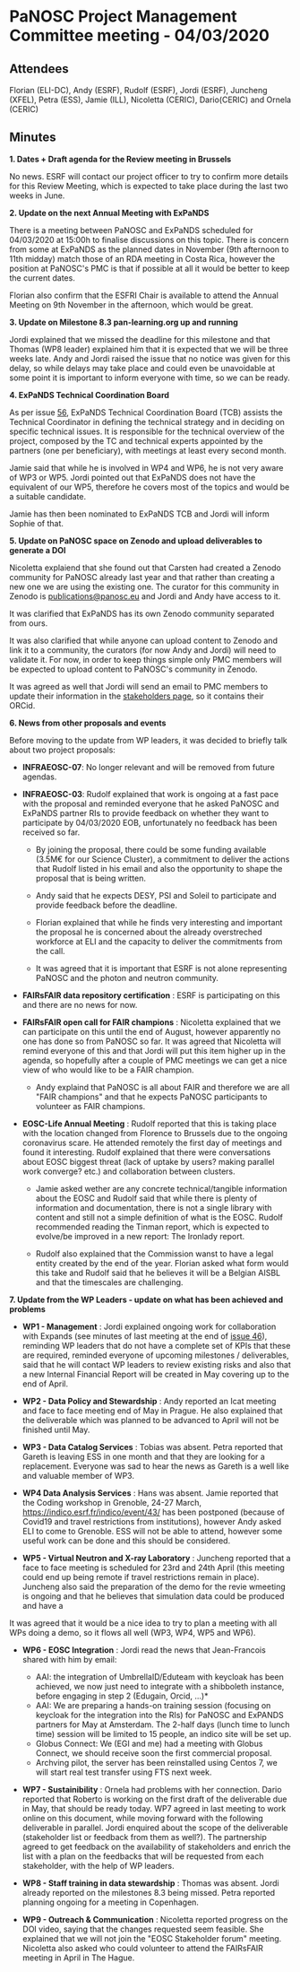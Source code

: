 ﻿PaNOSC Project Management Committee meeting - 04/03/2020
========================================================


Attendees
-------
Florian (ELI-DC), Andy (ESRF), Rudolf (ESRF), Jordi (ESRF), Juncheng (XFEL), Petra (ESS), Jamie (ILL), Nicoletta (CERIC), Dario(CERIC) and Ornela (CERIC)



Minutes
-------	

**1. Dates + Draft agenda for the Review meeting in Brussels** 

No news. ESRF will contact our project officer to try to confirm more details for this Review Meeting, which is expected to take place during the last two weeks in June.


**2. Update on the next Annual Meeting with ExPaNDS** 

There is a meeting between PaNOSC and ExPaNDS scheduled for 04/03/2020 at 15:00h to finalise discussions on this topic. There is concern from some at ExPaNDS as the planned dates in November (9th afternoon to 11th midday) match those of an RDA meeting in Costa Rica, however the position at PaNOSC's PMC is that if possible at all it would be better to keep the current dates.

Florian also confirm that the ESFRI Chair is available to attend the Annual Meeting on 9th November in the afternoon, which would be great.

**3. Update on Milestone 8.3 pan-learning.org up and running**

Jordi explained that we missed the deadline for this milestone and that Thomas (WP8 leader) explained him that it is expected that we will be three weeks late. Andy and Jordi raised the issue that no notice was given for this delay, so while delays may take place and could even be unavoidable at some point it is important to inform everyone with time, so we can be ready.

**4. ExPaNDS Technical Coordination Board**

As per issue [56](https://github.com/panosc-eu/panosc/issues/56), ExPaNDS Technical Coordination Board (TCB) assists the Technical Coordinator in defining the technical strategy and in deciding on specific technical issues. It is responsible for the technical overview of the project, composed by the TC and technical experts appointed by the partners (one per beneficiary), with meetings at least every second month.

Jamie said that while he is involved in WP4 and WP6, he is not very aware of WP3 or WP5. Jordi pointed out that ExPaNDS does not have the equivalent of our WP5, therefore he covers most of the topics and would be a suitable candidate.

Jamie has then been nominated to ExPaNDS TCB and Jordi will inform Sophie of that.

**5. Update on PaNOSC space on Zenodo and upload deliverables to generate a DOI**

Nicoletta explaiend that she found out that Carsten had created a Zenodo community for PaNOSC already last year and that rather than creating a new one we are using the existing one. The curator for this community in Zenodo is publications@panosc.eu and Jordi and Andy have access to it.

It was clarified that ExPaNDS has its own Zenodo community separated from ours.

It was also clarified that while anyone can upload content to Zenodo and link it to a community, the curators (for now Andy and Jordi) will need to validate it. For now, in order to keep things simple only PMC members will be expected to upload content to PaNOSC's community in Zenodo.

It was agreed as well that Jordi will send an email to PMC members to update their information in the [stakeholders page](https://github.com/panosc-eu/panosc/wiki/PaNOSC-Stakeholders), so it contains their ORCid.

**6. News from other proposals and events**

Before moving to the update from WP leaders, it was decided to briefly talk about two project proposals:

* **INFRAEOSC-07**: No longer relevant and will be removed from future agendas.

* **INFRAEOSC-03**: Rudolf explained that work is ongoing at a fast pace with the proposal and reminded everyone that he asked PaNOSC and ExPaNDS partner RIs to provide feedback on whether they want to participate by 04/03/2020 EOB, unfortunately no feedback has been received so far.

  * By joining the proposal, there could be some funding available (3.5M€ for our Science Cluster), a commitment to deliver the actions that Rudolf listed in his email and also the opportunity to shape the proposal that is being written.

  * Andy said that he expects DESY, PSI and Soleil to participate and provide feedback before the deadline.

  * Florian explained that while he finds very interesting and important the proposal he is concerned about the already overstreched workforce at ELI and the capacity to deliver the commitments from the call.

  * It was agreed that it is important that ESRF is not alone representing PaNOSC and the photon and neutron community.

* **FAIRsFAIR data repository certification** : ESRF is participating on this and there are no news for now.

* **FAIRsFAIR open call for FAIR champions** : Nicoletta explained that we can participate on this until the end of August, however apparently no one has done so from PaNOSC so far. It was agreed that Nicoletta will remind everyone of this and that Jordi will put this item higher up in the agenda, so hopefully after a couple of PMC meetings we can get a nice view of who would like to be a FAIR champion.

  * Andy explaind that PaNOSC is all about FAIR and therefore we are all "FAIR champions" and that he expects PaNOSC participants to volunteer as FAIR champions.

* **EOSC-Life Annual Meeting** : Rudolf reported that this is taking place with the location changed from Florence to Brussels due to the ongoing coronavirus scare. He attended remotely the first day of meetings and found it interesting. Rudolf explained that there were conversations about EOSC biggest threat (lack of uptake by users? making parallel work converge? etc.) and collaboration between clusters.

  * Jamie asked wether are any concrete technical/tangible information about the EOSC and Rudolf said that while there is plenty of information and documentation, there is not a single library with content and still not a simple definition of what is the EOSC. Rudolf recommended reading the Tinman report, which is expected to evolve/be improved in a new report: The Ironlady report.

  * Rudolf also explained that the Commission wanst to have a legal entity created by the end of the year. Florian asked what form would this take and Rudolf said that he believes it will be a Belgian AISBL and that the timescales are challenging.


**7. Update from the WP Leaders - update on what has been achieved and problems**

* **WP1 - Management** : Jordi explained ongoing work for collaboration with Expands (see minutes of last meeting at the end of [issue 46](https://github.com/panosc-eu/panosc/issues/46)), reminding WP leaders that do not have a complete set of KPIs that these are required, reminded everyone of upcoming milestones / deliverables, said that he will contact WP leaders to review existing risks and also that a new Internal Financial Report will be created in May covering up to the end of April.

* **WP2 - Data Policy and Stewardship** : Andy reported an Icat meeting and face to face meeting end of May in Prague. He also explained that the deliverable which was planned to be advanced to April will not be finished until May.

* **WP3 - Data Catalog Services** : Tobias was absent. Petra reported that Gareth is leaving ESS in one month and that they are looking for a replacement. Everyone was sad to hear the news as Gareth is a well like and valuable member of WP3.

* **WP4 Data Analysis Services** : Hans was absent. Jamie reported that  the Coding workshop in Grenoble, 24-27 March, https://indico.esrf.fr/indico/event/43/ has been postponed (because of Covid19 and travel restrictions from institutions), however Andy asked ELI to come to Grenoble. ESS will not be able to attend, however some useful work can be done and this should be considered.

* **WP5 - Virtual Neutron and X-ray Laboratory** : Juncheng reported that a face to face meeting is scheduled for 23rd and 24th April (this meeting could end up being remote if travel restrictions remain in place). Juncheng also said the preparation of the demo for the revie wmeeting is ongoing and that he believes that simulation data could be produced and have a 

It was agreed that it would be a nice idea to try to plan a meeting with all WPs doing a demo, so it flows all well (WP3, WP4, WP5 and WP6).

* **WP6 - EOSC Integration** : Jordi read the news that Jean-Francois shared with him by email:

  - AAI: the integration of UmbrellaID/Eduteam with keycloak has been achieved, we now just need to integrate with a shibboleth instance, before engaging in step 2 (Edugain, Orcid, ...)*
  - AAI: We are preparing a hands-on training session (focusing on keycloak for the integration into the RIs) for PaNOSC and ExPANDS partners for May at Amsterdam.  The 2-half days (lunch time to lunch time) session will be limited to 15 people, an indico site will be set up.
  - Globus Connect: We (EGI and me) had a meeting with Globus Connect, we should receive soon the first commercial proposal.
  - Archving pilot, the server has been reinstalled using Centos 7, we will start real test transfer using FTS next week.

* **WP7 - Sustainibility** : Ornela had problems with her connection. Dario reported that Roberto is working on the first draft of the deliverable due in May, that should be ready today. WP7 agreed in last meeting to work online on this document, while moving forward with the following deliverable in parallel. Jordi enquired about the scope of the deliverable (stakeholder list or feedback from them as well?). The partnership agreed to get feedback on the availability of stakeholders and enrich the list with a plan on the feedbacks that will be requested from each stakeholder, with the help of WP leaders.

* **WP8 - Staff training in data stewardship** : Thomas was absent. Jordi already reported on the milestones 8.3 being missed. Petra reported planning ongoing for a meeting in Copenhagen.

* **WP9 - Outreach & Communication** : Nicoletta reported progress on the DOI video, saying that the changes requested seem feasible. She explained that we will not join the "EOSC Stakeholder forum" meeting. Nicoletta also asked who could volunteer to attend the FAIRsFAIR meeting in April in The Hague.







